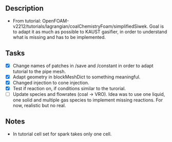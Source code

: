 ## Description

* From tutorial: OpenFOAM-v2212/tutorials/lagrangian/coalChemistryFoam/simplifiedSiwek. Goal is to adapt it as much as possible to KAUST gasifier, in order to understand what is missing and has to be implemented.

## Tasks 

- [x] Change names of patches in /save and /constant in order to adapt tutorial to the pipe mesh. 
- [x] Adapt geometry in blockMeshDict to something meaningful. 
- [x] Changed injection to cone injection.
- [x] Test if reaction on, if conditions similar to the turorial.
- [ ] Update species and flowrates (coal -> VRO). Idea was to use one liquid, one solid and multiple gas species to implement missing reactions. For now, realistic but no real.

## Notes

* In tutorial cell set for spark takes only one cell.
